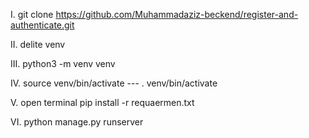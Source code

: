I. git clone https://github.com/Muhammadaziz-beckend/register-and-authenticate.git








II. delite venv









III. python3 -m venv venv







IV. source venv/bin/activate --- . venv/bin/activate






V. open terminal 
         pip install -r requaermen.txt





         
VI. python manage.py runserver

